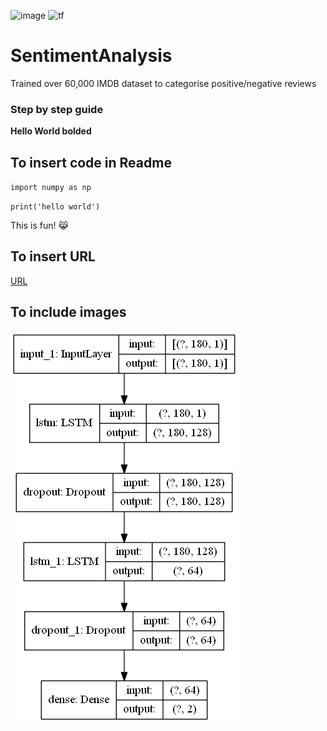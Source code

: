 <a><img alt = 'image' src="https://img.shields.io/badge/Spyder%20Ide-FF0000?style=for-the-badge&logo=spyder%20ide&logoColor=white"></a>
<a><img alt='tf' src="https://img.shields.io/badge/TensorFlow-FF6F00?style=for-the-badge&logo=tensorflow&logoColor=white"></a>
# SentimentAnalysis
 Trained over 60,000 IMDB dataset to categorise positive/negative reviews
### Step by step guide

**Hello World bolded**

## To insert code in Readme

`import numpy as np`

`print('hello world')`

This is fun! 😹

## To insert URL

[URL](https://www.markdownguide.org/cheat-sheet/)

## To include images
![model_architecture](Static/model.png)
